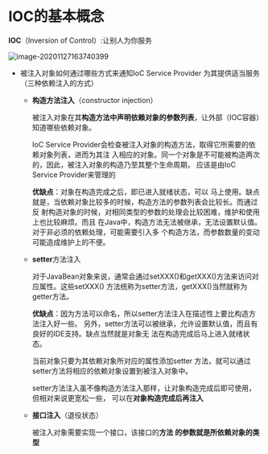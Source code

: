 # IOC的基本概念

**IOC**（Inversion of Control）:让别人为你服务

![image-20201127163740399](C:\Users\admin\AppData\Roaming\Typora\typora-user-images\image-20201127163740399.png)

* 被注入对象如何通过哪些方式来通知IoC Service Provider 为其提供适当服务（三种依赖注入的方式）

  * **构造方法注入**（constructor injection）

    被注入对象在其**构造方法中声明依赖对象的参数列表**，让外部（IOC容器）知道哪些依赖对象。

    IoC Service Provider会检查被注入对象的构造方法，取得它所需要的依赖对象列表，进而为其注 入相应的对象。同一个对象是不可能被构造两次的，因此，被注入对象的构造乃至其整个生命周期， 应该是由IoC Service Provider来管理的

    **优缺点**：对象在构造完成之后，即已进入就绪状态，可以 马上使用。缺点就是，当依赖对象比较多的时候，构造方法的参数列表会比较长。而通过反 射构造对象的时候，对相同类型的参数的处理会比较困难，维护和使用上也比较麻烦。而且 在Java中，构造方法无法被继承，无法设置默认值。对于非必须的依赖处理，可能需要引入多 个构造方法，而参数数量的变动可能造成维护上的不便。 

  * **setter**方法注入

    对于JavaBean对象来说，通常会通过setXXX()和getXXX()方法来访问对应属性。这些setXXX() 方法统称为setter方法，getXXX()当然就称为getter方法。

    **优缺点**：因为方法可以命名，所以setter方法注入在描述性上要比构造方法注入好一些。 另外，setter方法可以被继承，允许设置默认值，而且有良好的IDE支持。缺点当然就是对象无 法在构造完成后马上进入就绪状态。 

    当前对象只要为其依赖对象所对应的属性添加setter 方法，就可以通过setter方法将相应的依赖对象设置到被注入对象中。

    setter方法注入虽不像构造方法注入那样，让对象构造完成后即可使用，但相对来说更宽松一些， 可以在**对象构造完成后再注入**

  * **接口注入**（退役状态）

    被注入对象需要实现一个接口，该接口的**方法  的参数就是所依赖对象的类型**